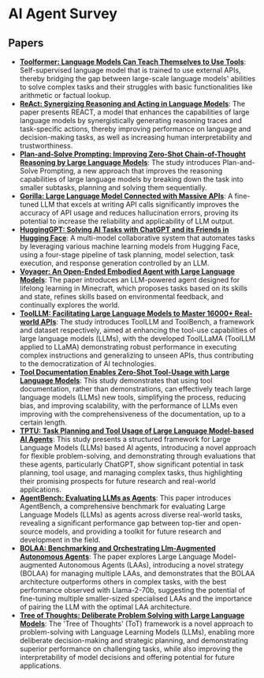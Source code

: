 # AI Agent  Survey

## Papers

- [**Toolformer: Language Models Can Teach Themselves to Use Tools**](./toolformer): Self-supervised language model that is trained to use external APIs, thereby bridging the gap between large-scale language models' abilities to solve complex tasks and their struggles with basic functionalities like arithmetic or factual lookup.
- [**ReAct: Synergizing Reasoning and Acting in Language Models**](./react): The paper presents REACT, a model that enhances the capabilities of large language models by synergistically generating reasoning traces and task-specific actions, thereby improving performance on language and decision-making tasks, as well as increasing human interpretability and trustworthiness.
- [**Plan-and-Solve Prompting: Improving Zero-Shot Chain-of-Thought Reasoning by Large Language Models**](./plan-and-solve): The study introduces Plan-and-Solve Prompting, a new approach that improves the reasoning capabilities of large language models by breaking down the task into smaller subtasks, planning and solving them sequentially.
- [**Gorilla: Large Language Model Connected with Massive APIs**](./gorilla): A fine-tuned LLM that excels at writing API calls significantly improves the accuracy of API usage and reduces hallucination errors, proving its potential to increase the reliability and applicability of LLM output.
- [**HuggingGPT: Solving AI Tasks with ChatGPT and its Friends in Hugging Face**](./huggingface-gpt): A multi-model collaborative system that automates tasks by leveraging various machine learning models from Hugging Face, using a four-stage pipeline of task planning, model selection, task execution, and response generation controlled by an LLM.
- [**Voyager: An Open-Ended Embodied Agent with Large Language Models**](./voyager): The paper introduces an LLM-powered agent designed for lifelong learning in Minecraft, which proposes tasks based on its skills and state, refines skills based on environmental feedback, and continually explores the world.
- [**ToolLLM: Facilitating Large Language Models to Master 16000+ Real-world APIs**](./toolllm): The study introduces ToolLLM and ToolBench, a framework and dataset respectively, aimed at enhancing the tool-use capabilities of large language models (LLMs), with the developed ToolLLaMA (ToolLLM applied to LLaMA) demonstrating robust performance in executing complex instructions and generalizing to unseen APIs, thus contributing to the democratization of AI technologies.
- [**Tool Documentation Enables Zero-Shot Tool-Usage with Large Language Models**](./tool-doc): This study demonstrates that using tool documentation, rather than demonstrations, can effectively teach large language models (LLMs) new tools, simplifying the process, reducing bias, and improving scalability, with the performance of LLMs even improving with the comprehensiveness of the documentation, up to a certain length.
- [**TPTU: Task Planning and Tool Usage of Large Language Model-based AI Agents**](./tptu): This study presents a structured framework for Large Language Models (LLMs) based AI agents, introducing a novel approach for flexible problem-solving, and demonstrating through evaluations that these agents, particularly ChatGPT, show significant potential in task planning, tool usage, and managing complex tasks, thus highlighting their promising prospects for future research and real-world applications.
- [**AgentBench: Evaluating LLMs as Agents**](./agent-bench): This paper introduces AgentBench, a comprehensive benchmark for evaluating Large Language Models (LLMs) as agents across diverse real-world tasks, revealing a significant performance gap between top-tier and open-source models, and providing a toolkit for future research and development in the field.
- [**BOLAA: Benchmarking and Orchestrating Llm-Augmented Autonomous Agents**](./bolaa): The paper explores Large Language Model-augmented Autonomous Agents (LAAs), introducing a novel strategy (BOLAA) for managing multiple LAAs, and demonstrates that the BOLAA architecture outperforms others in complex tasks, with the best performance observed with Llama-2-70b, suggesting the potential of fine-tuning multiple smaller-sized specialised LAAs and the importance of pairing the LLM with the optimal LAA architecture.
- [**Tree of Thoughts: Deliberate Problem Solving with Large Language Models**](./tot): The 'Tree of Thoughts' (ToT) framework is a novel approach to problem-solving with Language Learning Models (LLMs), enabling more deliberate decision-making and strategic planning, and demonstrating superior performance on challenging tasks, while also improving the interpretability of model decisions and offering potential for future applications.
